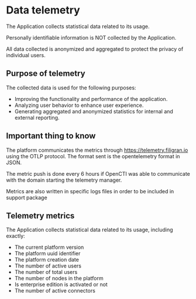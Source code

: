 # Data telemetry

The Application collects statistical data related to its usage.

Personally identifiable information is NOT collected by the Application. 

All data collected is anonymized and aggregated to protect the privacy of individual users.

## Purpose of telemetry

The collected data is used for the following purposes:

- Improving the functionality and performance of the application.
- Analyzing user behavior to enhance user experience.
- Generating aggregated and anonymized statistics for internal and external reporting.

## Important thing to know

The platform communicates the metrics through https://telemetry.filigran.io using the OTLP protocol. The format sent is the opentelemetry format in JSON.

The metric push is done every 6 hours if OpenCTI was able to communicate with the domain starting the telemetry manager.

Metrics are also written in specific logs files in order to be included in support package

## Telemetry metrics

The Application collects statistical data related to its usage, including exactly:

- The current platform version
- The platform uuid identifier
- The platform creation date
- The number of active users
- The number of total users
- The number of nodes in the platform
- Is enterprise edition is activated or not
- The number of active connectors

